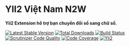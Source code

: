 # YII2 Việt Nam N2W
**Yii2 Extension hổ trợ bạn chuyển đổi số sang chữ số.**

[![Latest Stable Version](https://poser.pugx.org/yiiviet/yii2-n2w/v/stable)](https://packagist.org/packages/yiiviet/yii2-n2w)
[![Total Downloads](https://poser.pugx.org/yiiviet/yii2-n2w/downloads)](https://packagist.org/packages/yiiviet/yii2-n2w)
[![Build Status](https://travis-ci.org/yiiviet/yii2-n2w.svg?branch=master)](https://travis-ci.org/yiiviet/yii2-n2w)
[![Scrutinizer Code Quality](https://scrutinizer-ci.com/g/yiiviet/yii2-n2w/badges/quality-score.png?b=master)](https://scrutinizer-ci.com/g/yiiviet/yii2-n2w/?branch=master)
[![Code Coverage](https://scrutinizer-ci.com/g/yiiviet/yii2-n2w/badges/coverage.png?b=master)](https://scrutinizer-ci.com/g/yiiviet/yii2-n2w/?branch=master)
[![Yii2](https://img.shields.io/badge/Powered_by-Yii_Framework-green.svg?style=flat)](http://www.yiiframework.com/)

